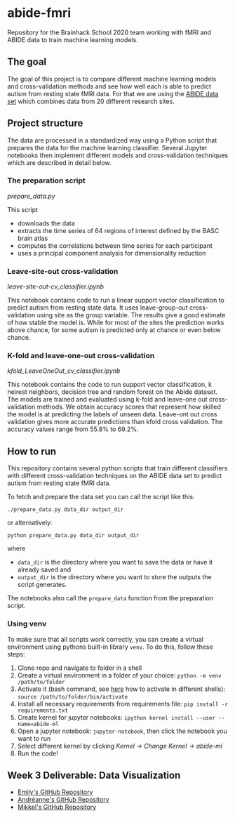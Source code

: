 # abide-fmri
Repository for the Brainhack School 2020 team working with fMRI and ABIDE data to train machine learning models. 

## The goal

The goal of this project is to compare different machine learning models and cross-validation methods and see how well each is able to predict autism from resting state fMRI data. For that we are using the [ABIDE data set](http://fcon_1000.projects.nitrc.org/indi/abide/) which combines data from 20 different research sites.

## Project structure

The data are processed in a standardized way using a Python script that prepares the data for the machine learning classifier. Several Jupyter notebooks then implement different models and cross-validation techniques which are described in detail below.

### The preparation script

*prepare_data.py*

This script

- downloads the data
- extracts the time series of 64 regions of interest defined by the BASC brain atlas
- computes the correlations between time series for each participant
- uses a principal component analysis for dimensionality reduction

### Leave-site-out cross-validation

*leave-site-out-cv_classifier.ipynb*

This notebook contains code to run a linear support vector classification to predict autism from resting state data. It uses leave-group-out cross-validation using site as the group variable. The results give a good estimate of how stable the model is. While for most of the sites the prediction works above chance, for some autism is predicted only at chance or even below chance.

### K-fold and leave-one-out cross-validation
*kfold_LeaveOneOut_cv_classifier.ipynb*

This notebook contains the code to run support vector classification, k neirest neighbors, decision tree and random forest on the Abide dataset. The models are trained and evaluated using k-fold and leave-one out cross-validation methods. We obtain accuracy scores that represent how skilled the model is at predicting the labels of unseen data.  Leave-ont out cross validation gives more accurate predictions than kfold cross validation. The accuracy values range from 55.8% to 69.2%.

## How to run

This repository contains several python scripts that train different classifiers with different cross-validation techniques on the ABIDE data set to predict autism from resting state fMRI data.

To fetch and prepare the data set you can call the script like this:

`./prepare_data.py data_dir output_dir`

or alternatively:

`python prepare_data.py data_dir output_dir`

where
- `data_dir` is the directory where you want to save the data or have it already saved and
- `output_dir` is the directory where you want to store the outputs the script generates.

The notebooks also call the `prepare_data` function from the preparation script.

### Using venv

To make sure that all scripts work correctly, you can create a virtual environment using pythons built-in library `venv`. To do this, follow these steps:

1. Clone repo and navigate to folder in a shell
1. Create a virtual environment in a folder of your choice: `python -m venv /path/to/folder`
2. Activate it (bash command, see [here](https://docs.python.org/3/library/venv.html) how to activate in different shells): `source /path/to/folder/bin/activate`
3. Install all necessary requirements from requirements file: `pip install -r requirements.txt`
4. Create kernel for jupyter notebooks: `ipython kernel install --user --name=abide-ml`
5. Open a jupyter notebook: `jupyter-notebook`, then click the notebook you want to run
6. Select different kernel by clicking *Kernel -> Change Kernel -> abide-ml*
7. Run the code!

## Week 3 Deliverable: Data Visualization
* [Emily's GitHub Repository](https://github.com/emilyemchen/bhs2020-dataviz)
* [Andréanne's GitHub Repository]()
* [Mikkel's GitHub Repository]()